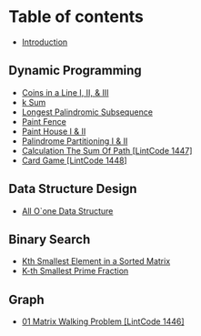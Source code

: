 # Table of contents

* [Introduction](README.md)

## Dynamic Programming

* [Coins in a Line I, II, & III](dynamic-programming/coins-in-a-line-i-ii-and-iii.md)
* [k Sum](dynamic-programming/k-sum.md)
* [Longest Palindromic Subsequence](dynamic-programming/longest-palindromic-subsequence.md)
* [Paint Fence](dynamic-programming/paint-fence.md)
* [Paint House I & II](dynamic-programming/paint-house-i-and-ii.md)
* [Palindrome Partitioning I & II](dynamic-programming/palindrome-partitioning-i-and-ii.md)
* [Calculation The Sum Of Path \[LintCode 1447\]](dynamic-programming/calculation-the-sum-of-path-lintcode-1447.md)
* [Card Game \[LintCode 1448\]](dynamic-programming/card-game-lintcode-1448.md)

## Data Structure Design

* [All O\`one Data Structure](data-structure-design/all-o-one-data-structure.md)

## Binary Search

* [Kth Smallest Element in a Sorted Matrix](binary-search/kth-smallest-element-in-a-sorted-matrix.md)
* [K-th Smallest Prime Fraction](binary-search/k-th-smallest-prime-fraction.md)

## Graph

* [01 Matrix Walking Problem \[LintCode 1446\]](graph/01-matrix-walking-problem-lintcode-1446.md)

